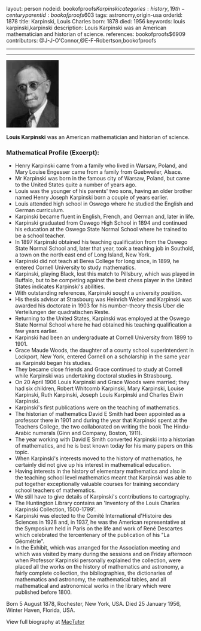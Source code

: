 layout: person
nodeid: bookofproofs$Karpinski
categories: history,19th-century
parentid: bookofproofs$603
tags: astronomy,origin-usa
orderid: 1878
title: Karpinski, Louis Charles
born: 1878
died: 1956
keywords: louis karpinski,karpinski
description: Louis Karpinski was an American mathematician and historian of science.
references: bookofproofs$6909
contributors: @J-J-O'Connor,@E-F-Robertson,bookofproofs

---



---

![Karpinski.jpg](https://github.com/bookofproofs/bookofproofs.github.io/blob/main/_sources/_assets/images/portraits/Karpinski.jpg?raw=true)

**Louis Karpinski** was an American mathematician and historian of science.

### Mathematical Profile (Excerpt):
* Henry Karpinski came from a family who lived in Warsaw, Poland, and Mary Louise Engesser came from a family from Guebweiler, Alsace.
* Mr Karpinski was born in the famous city of Warsaw, Poland, but came to the United States quite a number of years ago.
* Louis was the younger of his parents' two sons, having an older brother named Henry Joseph Karpinski born a couple of years earlier.
* Louis attended high school in Oswego where he studied the English and German curriculum.
* Karpinski became fluent in English, French, and German and, later in life.
* Karpinski graduated from Oswego High School in 1894 and continued his education at the Oswego State Normal School where he trained to be a school teacher.
* In 1897 Karpinski obtained his teaching qualification from the Oswego State Normal School and, later that year, took a teaching job in Southold, a town on the north east end of Long Island, New York.
* Karpinski did not teach at Berea College for long since, in 1899, he entered Cornell University to study mathematics.
* Karpinski, playing Black, lost this match to Pillsbury, which was played in Buffalo, but to be competing against the best chess player in the United States indicates Karpinski's abilities.
* With outstanding references, Karpinski sought a university position.
* His thesis advisor at Strasbourg was Heinrich Weber and Karpinski was awarded his doctorate in 1903 for his number-theory thesis Über die Verteilungen der quadratischen Reste.
* Returning to the United States, Karpinski was employed at the Oswego State Normal School where he had obtained his teaching qualification a few years earlier.
* Karpinski had been an undergraduate at Cornell University from 1899 to 1901.
* Grace Maude Woods, the daughter of a county school superintendent in Lockport, New York, entered Cornell on a scholarship in the same year as Karpinski began his studies.
* They became close friends and Grace continued to study at Cornell while Karpinski was undertaking doctoral studies in Strasbourg.
* On 20 April 1906 Louis Karpinski and Grace Woods were married; they had six children, Robert Whitcomb Karpinski, Mary Karpinski, Louise Karpinski, Ruth Karpinski, Joseph Louis Karpinski and Charles Elwin Karpinski.
* Karpinski's first publications were on the teaching of mathematics.
* The historian of mathematics David E Smith had been appointed as a professor there in 1901 and during the year that Karpinski spent at the Teachers College, the two collaborated on writing the book The Hindu-Arabic numerals (Ginn and Company, Boston, 1911).
* The year working with David E Smith converted Karpinski into a historian of mathematics, and he is best known today for his many papers on this topic.
* When Karpinski's interests moved to the history of mathematics, he certainly did not give up his interest in mathematical education.
* Having interests in the history of elementary mathematics and also in the teaching school level mathematics meant that Karpinski was able to put together exceptionally valuable courses for training secondary school teachers of mathematics.
* We still have to give details of Karpinski's contributions to cartography.
* The Huntington Library contains an 'Inventory of the Louis Charles Karpinski Collection, 1500-1799'.
* Karpinski was elected to the Comité International d'Histoire des Sciences in 1928 and, in 1937, he was the American representative at the Symposium held in Paris on the life and work of René Descartes which celebrated the tercentenary of the publication of his "La Géométrie".
* In the Exhibit, which was arranged for the Association meeting and which was visited by many during the sessions and on Friday afternoon when Professor Karpinski personally explained the collection, were placed all the works on the history of mathematics and astronomy, a fairly complete collection, the bibliographies, the dictionaries of mathematics and astronomy, the mathematical tables, and all mathematical and astronomical works in the library which were published before 1800.

Born 5 August 1878, Rochester, New York, USA. Died 25 January 1956, Winter Haven, Florida, USA.

View full biography at [MacTutor](https://mathshistory.st-andrews.ac.uk/Biographies/Karpinski/)
